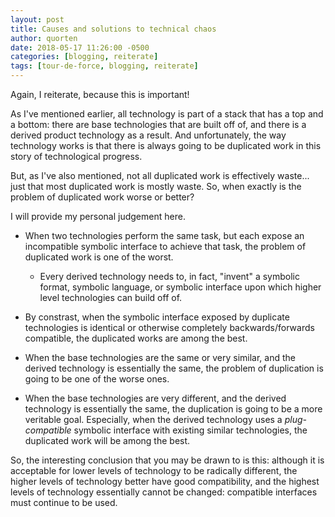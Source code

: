 ```yaml
---
layout: post
title: Causes and solutions to technical chaos
author: quorten
date: 2018-05-17 11:26:00 -0500
categories: [blogging, reiterate]
tags: [tour-de-force, blogging, reiterate]
---
```


Again, I reiterate, because this is important!

As I've mentioned earlier, all technology is part of a stack that has
a top and a bottom: there are base technologies that are built off of,
and there is a derived product technology as a result.  And unfortunately,
the way technology works is that there is always going to be duplicated
work in this story of technological progress.

But, as I've also mentioned, not all duplicated work is effectively
waste... just that most duplicated work is mostly waste.  So, when
exactly is the problem of duplicated work worse or better?

I will provide my personal judgement here.

* When two technologies perform the same task, but each expose an
  incompatible symbolic interface to achieve that task, the problem of
  duplicated work is one of the worst.

    * Every derived technology needs to, in fact, "invent" a symbolic
      format, symbolic language, or symbolic interface upon which
      higher level technologies can build off of.

* By constrast, when the symbolic interface exposed by duplicate
  technologies is identical or otherwise completely backwards/forwards
  compatible, the duplicated works are among the best.

* When the base technologies are the same or very similar, and the
  derived technology is essentially the same, the problem of
  duplication is going to be one of the worse ones.

* When the base technologies are very different, and the derived
  technology is essentially the same, the duplication is going to be a
  more veritable goal.  Especially, when the derived technology uses a
  _plug-compatible_ symbolic interface with existing similar
  technologies, the duplicated work will be among the best.

So, the interesting conclusion that you may be drawn to is this:
although it is acceptable for lower levels of technology to be
radically different, the higher levels of technology better have good
compatibility, and the highest levels of technology essentially cannot
be changed: compatible interfaces must continue to be used.
